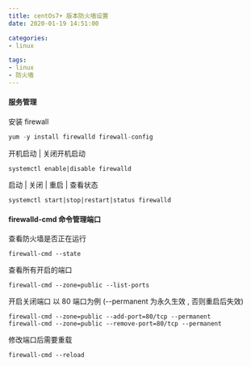 ```yaml
---
title: centOs7+ 版本防火墙设置
date: 2020-01-19 14:51:00

categories:
- linux

tags:
- linux
- 防火墙
---
```


#### 服务管理
安装 firewall
``` php
yum -y install firewalld firewall-config 
```
开机启动 | 关闭开机启动
```
systemctl enable|disable firewalld
```
启动 | 关闭 | 重启 | 查看状态
```
systemctl start|stop|restart|status firewalld
```

#### firewalld-cmd 命令管理端口
查看防火墙是否正在运行
```
firewall-cmd --state
```
查看所有开启的端口
```
firewall-cmd --zone=public --list-ports
```
开启关闭端口 以 80 端口为例 (--permanent 为永久生效 , 否则重启后失效)
```
firewall-cmd --zone=public --add-port=80/tcp --permanent
firewall-cmd --zone=public --remove-port=80/tcp --permanent
```
修改端口后需要重载
```
firewall-cmd --reload
```